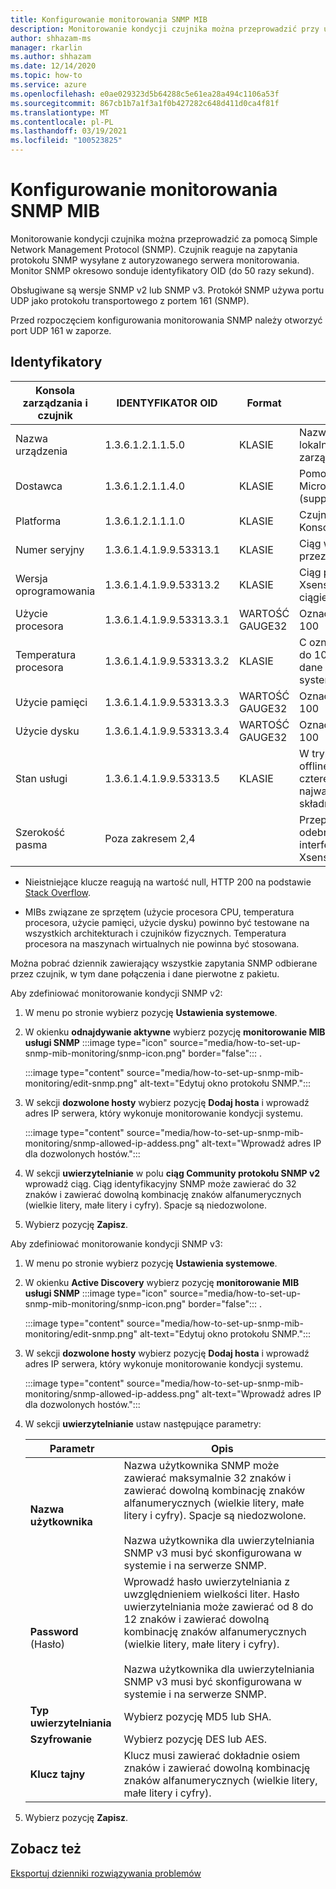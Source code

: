 ```yaml
---
title: Konfigurowanie monitorowania SNMP MIB
description: Monitorowanie kondycji czujnika można przeprowadzić przy użyciu protokołu SNMP. Czujnik reaguje na zapytania protokołu SNMP wysyłane z autoryzowanego serwera monitorowania.
author: shhazam-ms
manager: rkarlin
ms.author: shhazam
ms.date: 12/14/2020
ms.topic: how-to
ms.service: azure
ms.openlocfilehash: e0ae029323d5b64288c5e61ea28a494c1106a53f
ms.sourcegitcommit: 867cb1b7a1f3a1f0b427282c648d411d0ca4f81f
ms.translationtype: MT
ms.contentlocale: pl-PL
ms.lasthandoff: 03/19/2021
ms.locfileid: "100523825"
---
```

# <a name="set-up-snmp-mib-monitoring"></a>Konfigurowanie monitorowania SNMP MIB

Monitorowanie kondycji czujnika można przeprowadzić za pomocą Simple Network Management Protocol (SNMP). Czujnik reaguje na zapytania protokołu SNMP wysyłane z autoryzowanego serwera monitorowania. Monitor SNMP okresowo sonduje identyfikatory OID (do 50 razy sekund).

Obsługiwane są wersje SNMP v2 lub SNMP v3. Protokół SNMP używa portu UDP jako protokołu transportowego z portem 161 (SNMP).

Przed rozpoczęciem konfigurowania monitorowania SNMP należy otworzyć port UDP 161 w zaporze.

## <a name="oids"></a>Identyfikatory

| Konsola zarządzania i czujnik | IDENTYFIKATOR OID | Format | Opis |
|--|--|--|--|
| Nazwa urządzenia | 1.3.6.1.2.1.1.5.0 | KLASIE | Nazwa urządzenia w lokalnej konsoli zarządzania |
| Dostawca | 1.3.6.1.2.1.1.4.0 | KLASIE | Pomoc techniczna firmy Microsoft (support.microsoft.com) |
| Platforma | 1.3.6.1.2.1.1.1.0 | KLASIE | Czujnik lub lokalna Konsola zarządzania |
| Numer seryjny | 1.3.6.1.4.1.9.9.53313.1 | KLASIE | Ciąg wykorzystywany przez licencję |
| Wersja oprogramowania | 1.3.6.1.4.1.9.9.53313.2 | KLASIE | Ciąg pełnej wersji Xsense i zarządzanie ciągiem pełnej wersji |
| Użycie procesora | 1.3.6.1.4.1.9.9.53313.3.1 | WARTOŚĆ GAUGE32 | Oznaczenie od zera do 100 |
| Temperatura procesora | 1.3.6.1.4.1.9.9.53313.3.2 | KLASIE | C oznaczenie od zera do 100 w oparciu o dane wejściowe systemu Linux |
| Użycie pamięci | 1.3.6.1.4.1.9.9.53313.3.3 | WARTOŚĆ GAUGE32 | Oznaczenie od zera do 100 |
| Użycie dysku | 1.3.6.1.4.1.9.9.53313.3.4 | WARTOŚĆ GAUGE32 | Oznaczenie od zera do 100 |
| Stan usługi | 1.3.6.1.4.1.9.9.53313.5 | KLASIE | W trybie online lub offline, jeśli jeden z czterech najważniejszych składników nie działa |
| Szerokość pasma | Poza zakresem 2,4 |  | Przepustowość odebrana na każdym interfejsie monitora w Xsense |

   - Nieistniejące klucze reagują na wartość null, HTTP 200 na podstawie [Stack Overflow](https://stackoverflow.com/questions/51419026/querying-for-non-existing-record-returns-null-with-http-200).
    
   - MIBs związane ze sprzętem (użycie procesora CPU, temperatura procesora, użycie pamięci, użycie dysku) powinno być testowane na wszystkich architekturach i czujników fizycznych. Temperatura procesora na maszynach wirtualnych nie powinna być stosowana.

Można pobrać dziennik zawierający wszystkie zapytania SNMP odbierane przez czujnik, w tym dane połączenia i dane pierwotne z pakietu.

Aby zdefiniować monitorowanie kondycji SNMP v2:

1. W menu po stronie wybierz pozycję **Ustawienia systemowe**.

2. W okienku **odnajdywanie aktywne** wybierz pozycję **monitorowanie MIB usługi SNMP** :::image type="icon" source="media/how-to-set-up-snmp-mib-monitoring/snmp-icon.png" border="false"::: .

    :::image type="content" source="media/how-to-set-up-snmp-mib-monitoring/edit-snmp.png" alt-text="Edytuj okno protokołu SNMP.":::

3. W sekcji **dozwolone hosty** wybierz pozycję **Dodaj hosta** i wprowadź adres IP serwera, który wykonuje monitorowanie kondycji systemu.

    :::image type="content" source="media/how-to-set-up-snmp-mib-monitoring/snmp-allowed-ip-addess.png" alt-text="Wprowadź adres IP dla dozwolonych hostów.":::

4. W sekcji **uwierzytelnianie** w polu **ciąg Community protokołu SNMP v2** wprowadź ciąg. Ciąg identyfikacyjny SNMP może zawierać do 32 znaków i zawierać dowolną kombinację znaków alfanumerycznych (wielkie litery, małe litery i cyfry). Spacje są niedozwolone.

5. Wybierz pozycję **Zapisz**.

Aby zdefiniować monitorowanie kondycji SNMP v3:

1. W menu po stronie wybierz pozycję **Ustawienia systemowe**.

2. W okienku **Active Discovery** wybierz pozycję **monitorowanie MIB usługi SNMP** :::image type="icon" source="media/how-to-set-up-snmp-mib-monitoring/snmp-icon.png" border="false"::: .

    :::image type="content" source="media/how-to-set-up-snmp-mib-monitoring/edit-snmp.png" alt-text="Edytuj okno protokołu SNMP.":::

3. W sekcji **dozwolone hosty** wybierz pozycję **Dodaj hosta** i wprowadź adres IP serwera, który wykonuje monitorowanie kondycji systemu.

    :::image type="content" source="media/how-to-set-up-snmp-mib-monitoring/snmp-allowed-ip-addess.png" alt-text="Wprowadź adres IP dla dozwolonych hostów.":::

4. W sekcji **uwierzytelnianie** ustaw następujące parametry:

    | Parametr | Opis |
    |--|--|
    | **Nazwa użytkownika** | Nazwa użytkownika SNMP może zawierać maksymalnie 32 znaków i zawierać dowolną kombinację znaków alfanumerycznych (wielkie litery, małe litery i cyfry). Spacje są niedozwolone. <br /> <br />Nazwa użytkownika dla uwierzytelniania SNMP v3 musi być skonfigurowana w systemie i na serwerze SNMP. |
    | **Password** (Hasło) | Wprowadź hasło uwierzytelniania z uwzględnieniem wielkości liter. Hasło uwierzytelniania może zawierać od 8 do 12 znaków i zawierać dowolną kombinację znaków alfanumerycznych (wielkie litery, małe litery i cyfry). <br /> <br/>Nazwa użytkownika dla uwierzytelniania SNMP v3 musi być skonfigurowana w systemie i na serwerze SNMP. |
    | **Typ uwierzytelniania** | Wybierz pozycję MD5 lub SHA. |
    | **Szyfrowanie** | Wybierz pozycję DES lub AES. |
    | **Klucz tajny** | Klucz musi zawierać dokładnie osiem znaków i zawierać dowolną kombinację znaków alfanumerycznych (wielkie litery, małe litery i cyfry). |

5. Wybierz pozycję **Zapisz**.

## <a name="see-also"></a>Zobacz też

[Eksportuj dzienniki rozwiązywania problemów](how-to-troubleshoot-the-sensor-and-on-premises-management-console.md)
